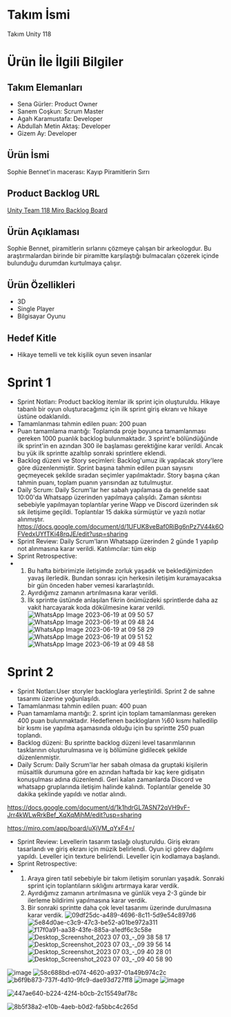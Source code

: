 # **Takım İsmi**

Takım Unity 118

# Ürün İle İlgili Bilgiler

## Takım Elemanları
- Sena Gürler: Product Owner
- Sanem Coşkun: Scrum Master
- Agah Karamustafa: Developer
- Abdullah Metin Aktaş: Developer
- Gizem Ay: Developer

## Ürün İsmi

Sophie Bennet'in macerası: Kayıp Piramitlerin Sırrı

## Product Backlog URL

[Unity Team 118 Miro Backlog Board](https://miro.com/app/board/uXjVM_qYxF4=/?share_link_id=168009868470)

## Ürün Açıklaması

Sophie Bennet, piramitlerin sırlarını çözmeye çalışan bir arkeologdur. Bu araştırmalardan birinde bir piramitte karşılaştığı bulmacaları çözerek içinde bulunduğu durumdan kurtulmaya çalışır. 

## Ürün Özellikleri

- 3D
- Single Player
- Bilgisayar Oyunu 

## Hedef Kitle

- Hikaye temelli ve tek kişilik oyun seven insanlar

# **Sprint 1**
- Sprint Notları: Product backlog itemlar ilk sprint için oluşturuldu. Hikaye tabanlı bir oyun oluşturacağımız için ilk sprint giriş ekranı ve hikaye üstüne odaklanıldı.
- Tamamlanması tahmin edilen puan: 200 puan
- Puan tamamlama mantığı: Toplamda proje boyunca tamamlanması gereken 1000 puanlık backlog bulunmaktadır. 3 sprint'e bölündüğünde ilk sprint'in en azından 300 ile başlaması gerektiğine karar verildi. Ancak bu yük ilk sprintte azaltılıp sonraki sprintlere eklendi.
- Backlog düzeni ve Story seçimleri: Backlog'umuz ilk yapılacak story'lere göre düzenlenmiştir. Sprint başına tahmin edilen puan sayısını geçmeyecek şekilde sıradan seçimler yapılmaktadır. Story başına çıkan tahmin puanı, toplam puanın yarısından az tutulmuştur.
- Daily Scrum: Daily Scrum'lar her sabah yapılamasa da genelde saat 10:00'da Whatsapp üzerinden yapılmaya çalışıldı. Zaman sıkıntısı sebebiyle yapılmayan toplantılar yerine Wapp ve Discord üzerinden sık sık iletişime geçildi. Toplantılar 15 dakika sürmüştür ve yazılı notlar alınmıştır.
https://docs.google.com/document/d/1UFUK8veBaf0RiBg6nPz7V44k6OFVedxUYfTKi48rqJE/edit?usp=sharing
- Sprint Review: Daily Scrum'ların Whatsapp üzerinden 2 günde 1 yapılıp not alınmasına karar verildi. Katılımcılar: tüm ekip
- Sprint Retrospective:
- 1. Bu hafta birbirimizle iletişimde zorluk yaşadık ve beklediğimizden yavaş ilerledik. Bundan sonrası için herkesin iletişim kuramayacaksa bir gün önceden haber vemesi kararlaştırıldı.
  2. Ayırdığımız zamanın artırılmasına karar verildi.
  3. İlk sprintte üstünde anlaşılan fikrin önümüzdeki sprintlerde daha az vakit harcayarak koda dökülmesine karar verildi.
![WhatsApp Image 2023-06-19 at 09 50 57](https://github.com/agahkaramustafa/Bootcamp2023-Takim-U-118/assets/96539896/ea6c23e7-d1d1-49fc-9f9d-7850d2ffee26)
![WhatsApp Image 2023-06-19 at 09 48 24](https://github.com/agahkaramustafa/Bootcamp2023-Takim-U-118/assets/96539896/1edb9133-7245-4e51-8f91-d6edbea47bef)
![WhatsApp Image 2023-06-19 at 09 58 29](https://github.com/agahkaramustafa/Bootcamp2023-Takim-U-118/assets/96539896/2102814c-565c-4f57-b3c9-374c0d8222b2)
![WhatsApp Image 2023-06-19 at 09 51 52](https://github.com/agahkaramustafa/Bootcamp2023-Takim-U-118/assets/96539896/ded8cfd4-85c9-4dd1-a81a-eee963b06ec8)
![WhatsApp Image 2023-06-19 at 09 48 58](https://github.com/agahkaramustafa/Bootcamp2023-Takim-U-118/assets/96539896/365a85d9-0617-4fdb-b0a6-3ae463841642)





# **Sprint 2**
- Sprint Notları:User storyler backloglara yerleştirildi. Sprint 2 de sahne tasarımı üzerine yoğunlaşıldı.
-  Tamamlanması tahmin edilen puan: 400 puan
- Puan tamamlama mantığı: 2. sprint için toplam tamamlanması gereken 400 puan bulunmaktadır. Hedeflenen backlogların ½60 kısmı halledilip bir kısmı ise yapılma aşamasında olduğu için bu sprintte 250 puan toplandı.
- Backlog düzeni: Bu sprintte backlog düzeni level tasarımlarının tasklarının oluşturulmasına ve iş bölümüne gidilecek şekilde düzenlenmiştir.
- Daily Scrum: Daily Scrum'lar her sabah olmasa da gruptaki kişilerin müsaitlik durumuna göre en azından haftada bir kaç kere gidişatın konuşulması adına düzenlendi. Geri kalan zamanlarda Discord ve whatsapp gruplarında iletişim halinde kalındı. Toplantılar genelde 30 dakika şeklinde yapıldı ve notlar alındı.

https://docs.google.com/document/d/1k1hdrGL7ASN72qVH9vF-Jrr4kWLwRrkBef_XqXqMjhM/edit?usp=sharing

https://miro.com/app/board/uXjVM_qYxF4=/

- Sprint Review: Levellerin tasarım taslağı oluşturuldu. Giriş ekranı tasarlandı ve giriş ekranı için müzik belirlendi. Oyun içi görev dağılımı yapıldı. Leveller için texture belirlendi. Leveller için kodlamaya başlandı.
- Sprint Retrospective:
- 1. Araya giren tatil sebebiyle bir takım iletişim sorunları yaşadık. Sonraki sprint için toplantıların sıklığını artırmaya karar verdik.
  2. Ayırdığımız zamanın artırılmasına ve günlük veya 2-3 günde bir ilerleme bildirimi yapılmasına karar verdik.
  3. Bir sonraki sprintte daha çok level tasarımı üzerinde durulmasına karar verdik.
![09df25dc-a489-4696-8c11-5d9e54c897d6](https://github.com/Sanemcoskun/Bootcamp2023-Takim-U-118/assets/92624533/94b1997e-44d8-4bc6-b424-501651a82e01)
![5e84d0ae-c3c9-47c3-be52-a01be972a311](https://github.com/Sanemcoskun/Bootcamp2023-Takim-U-118/assets/92624533/e6fc6ab3-8de3-44cc-a21e-bd24d1adb49d)
![f17f0a91-aa38-43fe-885a-a1edf6c3c58e](https://github.com/Sanemcoskun/Bootcamp2023-Takim-U-118/assets/92624533/6a00a9fb-65d2-484b-809b-36331c6a6b9e)
![Desktop_Screenshot_2023 07 03_-_09 38 58 17](https://github.com/Sanemcoskun/Bootcamp2023-Takim-U-118/assets/92624533/abda928d-35a9-4085-bfc5-c6046809757d)
![Desktop_Screenshot_2023 07 03_-_09 39 56 14](https://github.com/Sanemcoskun/Bootcamp2023-Takim-U-118/assets/92624533/9fc28092-9927-40ee-9efe-47f276890e2e)
![Desktop_Screenshot_2023 07 03_-_09 40 28 01](https://github.com/Sanemcoskun/Bootcamp2023-Takim-U-118/assets/92624533/1634f0e3-90f2-401f-b6c7-7bde18741f94)
![Desktop_Screenshot_2023 07 03_-_09 40 58 90](https://github.com/Sanemcoskun/Bootcamp2023-Takim-U-118/assets/92624533/ca5d0294-5df9-415f-842c-4194c9b585ef)

![image](https://github.com/agahkaramustafa/Bootcamp2023-Takim-U-118/assets/92624533/13b54a28-0108-44eb-9959-4da8cf662321)
![58c688bd-e074-4620-a937-01a49b974c2c](https://github.com/agahkaramustafa/Bootcamp2023-Takim-U-118/assets/92624533/6ab90b09-8e88-42e1-a479-1b2492cc32e8)
![b6f9b873-737f-4d10-9fc9-dae93d727ff8](https://github.com/agahkaramustafa/Bootcamp2023-Takim-U-118/assets/92624533/28a104e4-f1fd-4eb8-a848-b21dc04da2b7)
![image](https://github.com/agahkaramustafa/Bootcamp2023-Takim-U-118/assets/92624533/fa85056b-456b-40b6-b4cc-adbfa0ad1b84)
![image](https://github.com/agahkaramustafa/Bootcamp2023-Takim-U-118/assets/92624533/d413b4be-7f57-47cd-92d8-04dcbd8734e8)

![447ae640-b224-42f4-b0cb-2c15549af78c](https://github.com/agahkaramustafa/Bootcamp2023-Takim-U-118/assets/92624533/9094a3e8-76e2-453c-bec1-3619000d4922)

![8b5f38a2-e10b-4aeb-b0d2-fa5bbc4c265d](https://github.com/agahkaramustafa/Bootcamp2023-Takim-U-118/assets/92624533/1de087e9-cbd2-44cc-bc5c-5f31aba3dda9)


